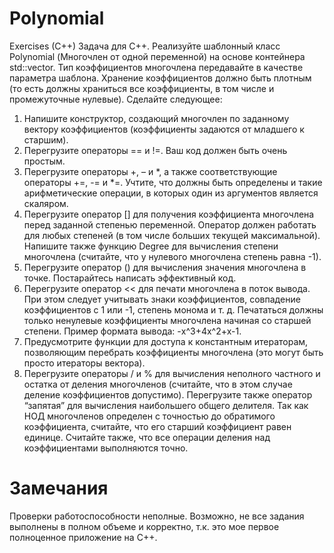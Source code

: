 # Polynomial
Exercises (C++)
Задача для С++. Реализуйте шаблонный класс Polynomial (Многочлен от одной переменной) на основе контейнера std::vector. Тип коэффициентов многочлена передавайте в качестве параметра шаблона. Хранение коэффициентов должно быть плотным (то есть должны храниться все коэффициенты, в том числе и промежуточные нулевые).
Сделайте следующее:
1) Напишите конструктор, создающий многочлен по заданному вектору коэффициентов (коэффициенты задаются от младшего к старшим).
2) Перегрузите операторы == и !=. Ваш код должен быть очень простым.
3) Перегрузите операторы +, – и *, а также соответствующие операторы +=, -= и *=. Учтите, что должны быть определены и такие арифметические операции, в которых один из аргументов является скаляром.
4) Перегрузите оператор [] для получения коэффициента многочлена перед заданной степенью переменной. Оператор должен работать для любых степеней (в том числе больших текущей максимальной). Напишите также функцию Degree для вычисления степени многочлена (считайте, что у нулевого многочлена степень равна -1).
5) Перегрузите оператор () для вычисления значения многочлена в точке. Постарайтесь написать эффективный код.
6) Перегрузите оператор << для печати многочлена в поток вывода. При этом следует учитывать знаки коэффициентов, совпадение коэффициентов с 1 или -1, степень монома и т. д. Печататься должны только ненулевые коэффициенты многочлена начиная со старшей степени. Пример формата вывода: -x^3+4x^2+x-1.
7) Предусмотрите функции для доступа к константным итераторам, позволяющим перебрать коэффициенты многочлена (это могут быть просто итераторы вектора).
8) Перегрузите операторы / и % для вычисления неполного частного и остатка от деления многочленов (считайте, что в этом случае деление коэффициентов допустимо). Перегрузите также оператор “запятая” для вычисления наибольшего общего делителя. Так как НОД многочленов определен с точностью до обратимого коэффициента, считайте, что его старший коэффициент равен единице. Считайте также, что все операции деления над коэффициентами выполняются точно.

# Замечания
Проверки работоспособности неполные. Возможно, не все задания выполнены в полном объеме и корректно, т.к. это мое первое полноценное приложение на C++.
